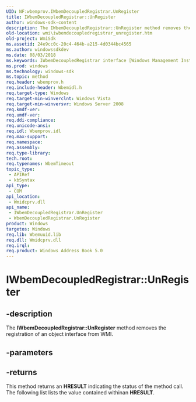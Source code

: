 ```yaml
---
UID: NF:wbemprov.IWbemDecoupledRegistrar.UnRegister
title: IWbemDecoupledRegistrar::UnRegister
author: windows-sdk-content
description: The IWbemDecoupledRegistrar::UnRegister method removes the registration of an object interface from WMI.
old-location: wmi\iwbemdecoupledregistrar_unregister.htm
old-project: WmiSdk
ms.assetid: 24e9cc0c-20c4-464b-a215-4d0344bc4565
ms.author: windowssdkdev
ms.date: 08/03/2018
ms.keywords: IWbemDecoupledRegistrar interface [Windows Management Instrumentation],UnRegister method, IWbemDecoupledRegistrar.UnRegister, IWbemDecoupledRegistrar::UnRegister, UnRegister, UnRegister method [Windows Management Instrumentation], UnRegister method [Windows Management Instrumentation],IWbemDecoupledRegistrar interface, UnRegister method [Windows Management Instrumentation],WbemDecoupledRegistrar object, WbemDecoupledRegistrar object [Windows Management Instrumentation],UnRegister method, _hmm_iwbemdecoupledregistrar_unregister, wbemprov/IWbemDecoupledRegistrar::UnRegister, wmi.iwbemdecoupledregistrar_unregister
ms.prod: windows
ms.technology: windows-sdk
ms.topic: method
req.header: wbemprov.h
req.include-header: Wbemidl.h
req.target-type: Windows
req.target-min-winverclnt: Windows Vista
req.target-min-winversvr: Windows Server 2008
req.kmdf-ver: 
req.umdf-ver: 
req.ddi-compliance: 
req.unicode-ansi: 
req.idl: Wbemprov.idl
req.max-support: 
req.namespace: 
req.assembly: 
req.type-library: 
tech.root: 
req.typenames: WbemTimeout
topic_type:
 - APIRef
 - kbSyntax
api_type:
 - COM
api_location:
 - Wmidcprv.dll
api_name:
 - IWbemDecoupledRegistrar.UnRegister
 - WbemDecoupledRegistrar.UnRegister
product: Windows
targetos: Windows
req.lib: Wbemuuid.lib
req.dll: Wmidcprv.dll
req.irql: 
req.product: Windows Address Book 5.0
---
```


# IWbemDecoupledRegistrar::UnRegister


## -description


The 
<b>IWbemDecoupledRegistrar::UnRegister</b> method removes the registration of an object interface from WMI.


## -parameters






## -returns



This method returns an <b>HRESULT</b> indicating the status of the method call. The following list lists the value contained withinan <b>HRESULT</b>.



